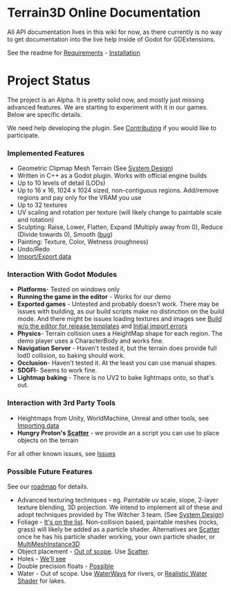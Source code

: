 # Terrain3D Online Documentation

All API documentation lives in this wiki for now, as there currently is no way to get documentation into the live help inside of Godot for GDExtensions.

See the readme for [Requirements](https://github.com/outobugi/Terrain3D#requirements) - [Installation](https://github.com/outobugi/Terrain3D#installation--setup)

# Project Status

The project is an Alpha. It is pretty solid now, and mostly just missing advanced features. We are starting to experiment with it in our games. Below are specific details.

We need help developing the plugin. See [Contributing](Contributing) if you would like to participate.

### Implemented Features

* Geometric Clipmap Mesh Terrain (See [System Design](System-Design))
* Written in C++ as a Godot plugin. Works with official engine builds
* Up to 10 levels of detail (LODs)
* Up to 16 x 16, 1024 x 1024 sized, non-contiguous regions. Add/remove regions and pay only for the VRAM you use
* Up to 32 textures
* UV scaling and rotation per texture (will likely change to paintable scale and rotation)
* Sculpting: Raise, Lower, Flatten, Expand (Multiply away from 0), Reduce (Divide towards 0), Smooth ([bug](https://github.com/outobugi/Terrain3D/issues/112))
* Painting: Texture, Color, Wetness (roughness)
* Undo/Redo
* [Import/Export data](Importing-&-Exporting-Data)


### Interaction With Godot Modules
* **Platforms**- Tested on windows only
* **Running the game in the editor** - Works for our demo
* **Exported games** - Untested and probably doesn't work. There may be issues with building, as our build scripts make no distinction on the build mode. And there might be issues loading textures and images see [Build w/o the editor for release templates](https://github.com/outobugi/Terrain3D/issues/76) and [Initial import errors](https://github.com/outobugi/Terrain3D/issues/20)
* **Physics**- Terrain collision uses a HeightMap shape for each region. The demo player uses a CharacterBody and works fine.
* **Navigation Server** - Haven't tested it, but the terrain does provide full lod0 collision, so baking should work.
* **Occlusion**- Haven't tested it. At the least you can use manual shapes.
* **SDGFI**- Seems to work fine.
* **Lightmap baking** - There is no UV2 to bake lightmaps onto, so that's out.

### Interaction with 3rd Party Tools
* Heightmaps from Unity, WorldMachine, Unreal and other tools, see [Importing data](Importing-&-Exporting-Data)
* **Hungry Proton's [Scatter](https://github.com/HungryProton/scatter)** - we provide an a script you can use to place objects on the terrain

For all other known issues, see [Issues](https://github.com/outobugi/Terrain3D/issues)

### Possible Future Features

See our [roadmap](https://github.com/users/outobugi/projects/1/views/1) for details.

* Advanced texturing techniques - eg. Paintable uv scale, slope, 2-layer texture blending, 3D projection. We intend to implement all of these and adopt techniques provided by The Witcher 3 team. (See [System Design](System-Design))
* Foliage - [It's on the list](https://github.com/outobugi/Terrain3D/issues/43). Non-collision based, paintable meshes (rocks, grass) will likely be added as a particle shader. Alternatives are [Scatter](https://github.com/HungryProton/scatter) once he has his particle shader working, your own particle shader, or [MultiMeshInstance3D](https://docs.godotengine.org/en/stable/tutorials/3d/using_multi_mesh_instance.html)
* Object placement - [Out of scope](https://github.com/outobugi/Terrain3D/issues/47). Use [Scatter](https://github.com/HungryProton/scatter).
* Holes - [We'll see](https://github.com/outobugi/Terrain3D/issues/60)
* Double precision floats - [Possible](https://github.com/outobugi/Terrain3D/issues/30)
* Water - Out of scope. Use [WaterWays](https://github.com/Arnklit/Waterways) for rivers, or [Realistic Water Shader](https://godotengine.org/asset-library/asset/343) for lakes.

